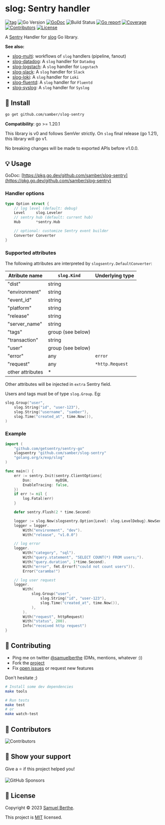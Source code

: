 
# slog: Sentry handler

[![tag](https://img.shields.io/github/tag/samber/slog-sentry.svg)](https://github.com/samber/slog-sentry/releases)
![Go Version](https://img.shields.io/badge/Go-%3E%3D%201.20.1-%23007d9c)
[![GoDoc](https://godoc.org/github.com/samber/slog-sentry?status.svg)](https://pkg.go.dev/github.com/samber/slog-sentry)
![Build Status](https://github.com/samber/slog-sentry/actions/workflows/test.yml/badge.svg)
[![Go report](https://goreportcard.com/badge/github.com/samber/slog-sentry)](https://goreportcard.com/report/github.com/samber/slog-sentry)
[![Coverage](https://img.shields.io/codecov/c/github/samber/slog-sentry)](https://codecov.io/gh/samber/slog-sentry)
[![Contributors](https://img.shields.io/github/contributors/samber/slog-sentry)](https://github.com/samber/slog-sentry/graphs/contributors)
[![License](https://img.shields.io/github/license/samber/slog-sentry)](./LICENSE)

A [Sentry](https://sentry.io) Handler for [slog](https://pkg.go.dev/golang.org/x/exp/slog) Go library.

**See also:**

- [slog-multi](https://github.com/samber/slog-multi): workflows of `slog` handlers (pipeline, fanout)
- [slog-datadog](https://github.com/samber/slog-datadog): A `slog` handler for `Datadog`
- [slog-logstach](https://github.com/samber/slog-logstach): A `slog` handler for `Logstach`
- [slog-slack](https://github.com/samber/slog-slack): A `slog` handler for `Slack`
- [slog-loki](https://github.com/samber/slog-loki): A `slog` handler for `Loki`
- [slog-fluentd](https://github.com/samber/slog-fluentd): A `slog` handler for `Fluentd`
- [slog-syslog](https://github.com/samber/slog-syslog): A `slog` handler for `Syslog`

## 🚀 Install

```sh
go get github.com/samber/slog-sentry
```

**Compatibility**: go >= 1.20.1

This library is v0 and follows SemVer strictly. On `slog` final release (go 1.21), this library will go v1.

No breaking changes will be made to exported APIs before v1.0.0.

## 💡 Usage

GoDoc: [https://pkg.go.dev/github.com/samber/slog-sentry](https://pkg.go.dev/github.com/samber/slog-sentry)

### Handler options

```go
type Option struct {
    // log level (default: debug)
	Level     slog.Leveler
    // sentry hub (default: current hub)
	Hub       *sentry.Hub

    // optional: customize Sentry event builder
	Converter Converter
}
```

### Supported attributes

The following attributes are interpreted by `slogsentry.DefaultConverter`:

| Atribute name    | `slog.Kind`       | Underlying type |
| ---------------- | ----------------- | --------------- |
| "dist"           | string            |                 |
| "environment"    | string            |                 |
| "event_id"       | string            |                 |
| "platform"       | string            |                 |
| "release"        | string            |                 |
| "server_name"    | string            |                 |
| "tags"           | group (see below) |                 |
| "transaction"    | string            |                 |
| "user"           | group (see below) |                 |
| "error"          | any               | `error`         |
| "request"        | any               | `*http.Request` |
| other attributes | *                 |                 |

Other attributes will be injected in `extra` Sentry field.

Users and tags must be of type `slog.Group`. Eg:

```go
slog.Group("user",
    slog.String("id", "user-123"),
    slog.String("username", "samber"),
    slog.Time("created_at", time.Now()),
)
```

### Example

```go
import (
	"github.com/getsentry/sentry-go"
	slogsentry "github.com/samber/slog-sentry"
	"golang.org/x/exp/slog"
)

func main() {
    err := sentry.Init(sentry.ClientOptions{
        Dsn:           myDSN,
        EnableTracing: false,
    })
    if err != nil {
        log.Fatal(err)
    }

    defer sentry.Flush(2 * time.Second)

    logger := slog.New(slogsentry.Option{Level: slog.LevelDebug}.NewSentryHandler())
    logger = logger.
        With("environment", "dev").
        With("release", "v1.0.0")

    // log error
    logger.
        With("category", "sql").
        With("query.statement", "SELECT COUNT(*) FROM users;").
        With("query.duration", 1*time.Second).
        With("error", fmt.Errorf("could not count users")).
        Error("caramba!")

    // log user request
    logger.
        With(
            slog.Group("user",
                slog.String("id", "user-123"),
                slog.Time("created_at", time.Now()),
            ),
        ).
        With("request", httpRequest)
        With("status", 200).
        Info("received http request")
}
```

## 🤝 Contributing

- Ping me on twitter [@samuelberthe](https://twitter.com/samuelberthe) (DMs, mentions, whatever :))
- Fork the [project](https://github.com/samber/slog-sentry)
- Fix [open issues](https://github.com/samber/slog-sentry/issues) or request new features

Don't hesitate ;)

```bash
# Install some dev dependencies
make tools

# Run tests
make test
# or
make watch-test
```

## 👤 Contributors

![Contributors](https://contrib.rocks/image?repo=samber/slog-sentry)

## 💫 Show your support

Give a ⭐️ if this project helped you!

![GitHub Sponsors](https://img.shields.io/github/sponsors/samber?style=for-the-badge)

## 📝 License

Copyright © 2023 [Samuel Berthe](https://github.com/samber).

This project is [MIT](./LICENSE) licensed.
